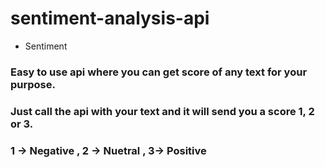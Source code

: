 # sentiment-analysis-api

* Sentiment
### Easy to use api where you can get score of any text for your purpose.

### Just call the api with your text and it will send you a score 1, 2 or 3.

### 1 -> Negative , 2 -> Nuetral , 3-> Positive


